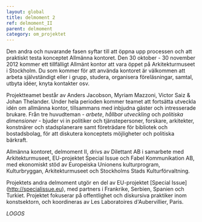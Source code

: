 ```yaml
---
layout: global
title: delmoment 2
ref: delmoment_II
parent: delmoment
category: om_projektet
---
```


Den andra och nuvarande fasen syftar till att öppna upp processen och att praktiskt testa konceptet Allmänna kontoret. Den 30 oktober - 30 november 2012 kommer ett tillfälligt Allmänt kontor att vara öppet på Arkitekturmuseet i Stockholm. Du som kommer för att använda kontoret är välkommen att arbeta självständigt eller i grupp, studera, organisera föreläsningar, samtal, utbyta idéer, knyta kontakter osv.

Projektteamet består av Anders Jacobson, Myriam Mazzoni, Victor Saiz & Johan Thelander. Under hela perioden kommer teamet att fortsätta utveckla idén om allmänna kontor, tillsammans med inbjudna gäster och intresserade brukare. Från tre huvudteman - *arbete*, *hållbar utveckling* och *politiska dimensioner* - bjuder vi in politiker och tjänstepersoner, forskare, arkitekter, konstnärer och stadsplanerare samt företrädare för bibliotek och bostadsbolag, för att diskutera konceptets möjligheter och politiska bärkraft.

Allmänna kontoret, delmoment II, drivs av Dilettant AB i samarbete med Arkitekturmuseet, EU-projektet Special Issue och Fabel Kommunikation AB, med ekonomiskt stöd av Europeiska Unionens kulturprogram, Kulturbryggan, Arkitekturmuseet och Stockholms Stads Kulturförvaltning.

Projektets andra delmoment utgör en del av EU-projektet [Special Issue] (http://specialissue.eu), med partners i Frankrike, Serbien, Spanien och Turkiet. Projektet fokuserar på offentlighet och diskursiva praktiker inom konstsektorn, och koordineras av Les Laboratoires d'Aubervillier, Paris.

*LOGOS*